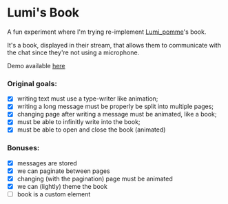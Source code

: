 # Lumi's Book

A fun experiment where I'm trying re-implement [Lumi_pomme](https://www.twitch.tv/lumi_pomme)'s book.

It's a book, displayed in their stream, that allows them to communicate with the chat since they're not using a microphone.

Demo available [here](https://vahelnir.github.io/lumis-book/)

### Original goals:

- [x] writing text must use a type-writer like animation;
- [x] writing a long message must be properly be split into multiple pages;
- [x] changing page after writing a message must be animated, like a book;
- [x] must be able to infinitly write into the book;
- [x] must be able to open and close the book (animated)

### Bonuses:

- [x] messages are stored
- [x] we can paginate between pages
- [x] changing (with the pagination) page must be animated
- [x] we can (lightly) theme the book
- [ ] book is a custom element
